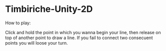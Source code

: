 # Timbiriche-Unity-2D

How to play:

Click and hold the point in which you wanna begin your line, then release on top of another point to draw a line. If you fail to connect two consecuent points you will loose your turn.
